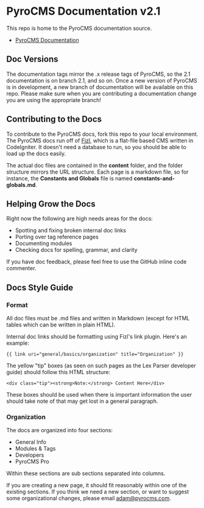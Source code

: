 # PyroCMS Documentation v2.1

This repo is home to the PyroCMS documentation source. 

* [PyroCMS Documentation](http://pyrocms.com/docs)

## Doc Versions

The documentation tags mirror the .x release tags of PyroCMS, so the 2.1 documentation is on branch 2.1, and so on. Once a new version of PyroCMS is in development, a new branch of documentation will be available on this repo. Please make sure when you are contributing a documentation change you are using the appropriate branch!

## Contributing to the Docs

To contribute to the PyroCMS docs, fork this repo to your local environment. The PyroCMS docs run off of [Fizl](https://github.com/parse19/Fizl), which is a flat-file based CMS written in CodeIgniter. It doesn't need a database to run, so you should be able to load up the docs easily.

The actual doc files are contained in the **content** folder, and the folder structure mirrors the URL structure. Each page is a markdown file, so for instance, the **Constants and Globals** file is named **constants-and-globals.md**.

## Helping Grow the Docs

Right now the following are high needs areas for the docs:

* Spotting and fixing broken internal doc links
* Porting over tag reference pages
* Documenting modules
* Checking docs for spelling, grammar, and clarity

If you have doc feedback, please feel free to use the GitHub inline code commenter.

## Docs Style Guide

### Format

All doc files must be .md files and written in Markdown (except for HTML tables which can be written in plain HTML).

Internal doc links should be formatting using Fizl's link plugin. Here's an example:

	{{ link uri="general/basics/organization" title="Organization" }}
	
The yellow "tip" boxes (as seen on such pages as the Lex Parser developer guide) should follow this HTML structure:

	<div class="tip"><strong>Note:</strong> Content Here</div>
	
These boxes should be used when there is important information the user should take note of that may get lost in a general paragraph.

### Organization

The docs are organized into four sections:

* General Info
* Modules & Tags
* Developers
* PyroCMS Pro

Within these sections are sub sections separated into columns.

If you are creating a new page, it should fit reasonably within one of the existing sections. If you think we need a new section, or want to suggest some organizational changes, please email [adam@pyrocms.com](mailto:adam@pyrocms.com).